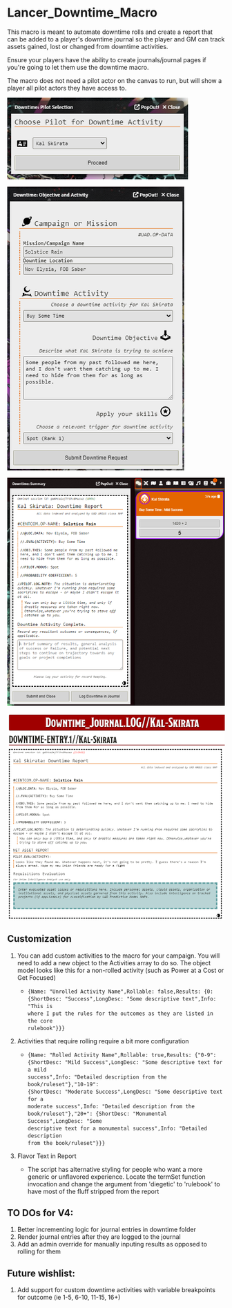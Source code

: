 # Lancer_Downtime_Macro

This macro is meant to automate downtime rolls and create a report that can be added to a player's downtime journal so the player and GM can track assets gained, lost or changed from downtime activities.

Ensure your players have the ability to create journals/journal pages if you're going to let them use the downtime macro.

The macro does not need a pilot actor on the canvas to run, but will show a player all pilot actors they have access to.

![select pilot interface](public/images/pilotSelect.png)

![choose downtime activity](public/images/Activity.png)

![view downtime report](public/images/Report.png)

![log your report as a journal entry page](public/images/Journal.png)

## Customization

1. You can add custom activities to the macro for your campaign. You will need to add a new object to the Activities array to do so. The object model looks like this for a non-rolled activity (such as Power at a Cost or Get Focused)
    * <code>{Name: "Unrolled Activity Name",Rollable: false,Results: {0: {ShortDesc: "Success",LongDesc: "Some descriptive text",Info: "This is where I put the rules for the outcomes as they are listed in the core rulebook"}}}</code>
    
2. Activities that require rolling require a bit more configuration
    * <code>{Name: "Rolled Activity Name",Rollable: true,Results: {"0-9": {ShortDesc: "Mild Success",LongDesc: "Some descriptive text for a mild success",Info: "Detailed description from the book/ruleset"},"10-19": {ShortDesc: "Moderate Success",LongDesc: "Some descriptive text for a moderate success",Info: "Detailed description from the book/ruleset"},"20+": {ShortDesc: "Monumental Success",LongDesc: "Some descriptive text for a monumental success",Info: "Detailed description from the book/ruleset"}}}</code>
  
3. Flavor Text in Report
    * The script has alternative styling for people who want a more generic or unflavored experience. Locate the termSet function invocation and change the argument from 'diegetic' to 'rulebook' to have most of the fluff stripped from the report

## TO DOs for V4:
1. Better incrementing logic for journal entries in downtime folder
2. Render journal entries after they are logged to the journal
3. Add an admin override for manually inputing results as opposed to rolling for them

## Future wishlist:
1. Add support for custom downtime activities with variable breakpoints for outcome (ie 1-5, 6-10, 11-15, 16+) 
